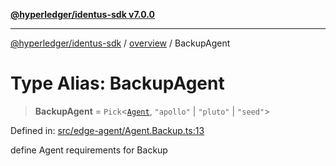 [**@hyperledger/identus-sdk v7.0.0**](../../README.md)

***

[@hyperledger/identus-sdk](../../README.md) / [overview](../README.md) / BackupAgent

# Type Alias: BackupAgent

> **BackupAgent** = `Pick`\<[`Agent`](../classes/Agent.md), `"apollo"` \| `"pluto"` \| `"seed"`\>

Defined in: [src/edge-agent/Agent.Backup.ts:13](https://github.com/hyperledger/identus-edge-agent-sdk-ts/blob/96423ee84b124a31ce63036d9d623d1cb73a13c2/src/edge-agent/Agent.Backup.ts#L13)

define Agent requirements for Backup
